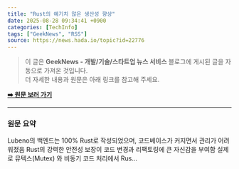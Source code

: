 ```yaml
---
title: "Rust의 예기치 않은 생산성 향상"
date: 2025-08-28 09:34:41 +0900
categories: [TechInfo]
tags: ["GeekNews", "RSS"]
source: https://news.hada.io/topic?id=22776
---
```

> 이 글은 **GeekNews - 개발/기술/스타트업 뉴스 서비스** 블로그에 게시된 글을 자동으로 가져온 것입니다. <br>
> 더 자세한 내용과 원문은 아래 링크를 참고해 주세요.

[**➡️ 원문 보러 가기**](https://news.hada.io/topic?id=22776)

---

### 원문 요약
Lubeno의 백엔드는 100% Rust로 작성되었으며, 코드베이스가 커지면서 관리가 어려워졌음 Rust의 강력한 안전성 보장이 코드 변경과 리팩토링에 큰 자신감을 부여함 실제로 뮤텍스(Mutex) 와 비동기 코드 처리에서 Rus...
